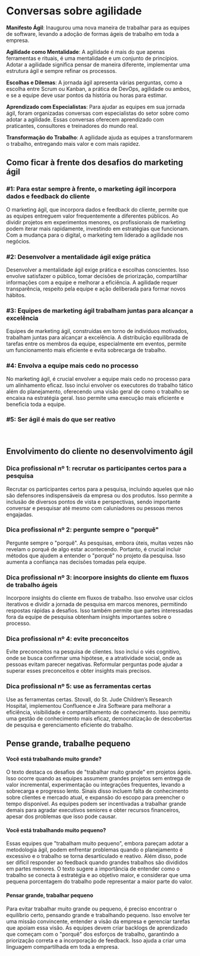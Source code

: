 # Conversas sobre agilidade
**Manifesto Ágil**: Inaugurou uma nova maneira de trabalhar para as equipes de software, levando a adoção de formas ágeis de trabalho em toda a empresa.

**Agilidade como Mentalidade**: A agilidade é mais do que apenas ferramentas e rituais, é uma mentalidade e um conjunto de princípios. Adotar a agilidade significa pensar de maneira diferente, implementar uma estrutura ágil e sempre refinar os processos.

**Escolhas e Dilemas**: A jornada ágil apresenta várias perguntas, como a escolha entre Scrum ou Kanban, a prática de DevOps, agilidade ou ambos, e se a equipe deve usar pontos da história ou horas para estimar.

**Aprendizado com Especialistas**: Para ajudar as equipes em sua jornada ágil, foram organizadas conversas com especialistas do setor sobre como adotar a agilidade. Essas conversas oferecem aprendizado com praticantes, consultores e treinadores do mundo real.

**Transformação do Trabalho**: A agilidade ajuda as equipes a transformarem o trabalho, entregando mais valor e com mais rapidez.
</br>

## Como ficar à frente dos desafios do marketing ágil

### #1: Para estar sempre à frente, o marketing ágil incorpora dados e feedback do cliente
O marketing ágil, que incorpora dados e feedback do cliente, permite que as equipes entreguem valor frequentemente a diferentes públicos. Ao dividir projetos em experimentos menores, os profissionais de marketing podem iterar mais rapidamente, investindo em estratégias que funcionam. Com a mudança para o digital, o marketing tem liderado a agilidade nos negócios.

### #2: Desenvolver a mentalidade ágil exige prática
Desenvolver a mentalidade ágil exige prática e escolhas conscientes. Isso envolve satisfazer o público, tomar decisões de priorização, compartilhar informações com a equipe e melhorar a eficiência. A agilidade requer transparência, respeito pela equipe e ação deliberada para formar novos hábitos.

### #3: Equipes de marketing ágil trabalham juntas para alcançar a excelência
Equipes de marketing ágil, construídas em torno de indivíduos motivados, trabalham juntas para alcançar a excelência. A distribuição equilibrada de tarefas entre os membros da equipe, especialmente em eventos, permite um funcionamento mais eficiente e evita sobrecarga de trabalho.

### #4: Envolva a equipe mais cedo no processo
No marketing ágil, é crucial envolver a equipe mais cedo no processo para um alinhamento eficaz. Isso inclui envolver os executores do trabalho tático além do planejamento, oferecendo uma visão geral de como o trabalho se encaixa na estratégia geral. Isso permite uma execução mais eficiente e beneficia toda a equipe.

### #5: Ser ágil é mais do que ser reativo

</br>

## Envolvimento do cliente no desenvolvimento ágil

### Dica profissional nº 1: recrutar os participantes certos para a pesquisa
Recrutar os participantes certos para a pesquisa, incluindo aqueles que não são defensores indispensáveis da empresa ou dos produtos. Isso permite a inclusão de diversos pontos de vista e perspectivas, sendo importante conversar e pesquisar até mesmo com caluniadores ou pessoas menos engajadas.

### Dica profissional nº 2: pergunte sempre o "porquê"
Pergunte sempre o "porquê". As pesquisas, embora úteis, muitas vezes não revelam o porquê de algo estar acontecendo. Portanto, é crucial incluir métodos que ajudem a entender o "porquê" no projeto da pesquisa. Isso aumenta a confiança nas decisões tomadas pela equipe.

### Dica profissional nº 3: incorpore insights do cliente em fluxos de trabalho ágeis
Incorpore insights do cliente em fluxos de trabalho. Isso envolve usar ciclos iterativos e dividir a jornada de pesquisa em marcos menores, permitindo respostas rápidas a desafios. Isso também permite que partes interessadas fora da equipe de pesquisa obtenham insights importantes sobre o processo.

### Dica profissional nº 4: evite preconceitos
Evite preconceitos na pesquisa de clientes. Isso inclui o viés cognitivo, onde se busca confirmar uma hipótese, e a atratividade social, onde as pessoas evitam parecer negativas. Reformular perguntas pode ajudar a superar esses preconceitos e obter insights mais precisos.

### Dica profissional nº 5: use as ferramentas certas
Use as ferramentas certas. Stovall, do St. Jude Children’s Research Hospital, implementou Confluence e Jira Software para melhorar a eficiência, visibilidade e compartilhamento de conhecimento. Isso permitiu uma gestão de conhecimento mais eficaz, democratização de descobertas de pesquisa e gerenciamento eficiente do trabalho.

## Pense grande, trabalhe pequeno
#### Você está trabalhando muito grande?
O texto destaca os desafios de "trabalhar muito grande" em projetos ágeis. Isso ocorre quando as equipes assumem grandes projetos sem entrega de valor incremental, experimentação ou integrações frequentes, levando a sobrecarga e progresso lento. Sinais disso incluem falta de conhecimento sobre clientes e mercado atual, e expansão do escopo para preencher o tempo disponível. As equipes podem ser incentivadas a trabalhar grande demais para agradar executivos seniores e obter recursos financeiros, apesar dos problemas que isso pode causar.

#### Você está trabalhando muito pequeno?
Essas equipes que "trabalham muito pequeno", embora pareçam adotar a metodologia ágil, podem enfrentar problemas quando o planejamento é excessivo e o trabalho se torna desarticulado e reativo. Além disso, pode ser difícil responder ao feedback quando grandes trabalhos são divididos em partes menores. O texto sugere a importância de entender como o trabalho se conecta à estratégia e ao objetivo maior, e considerar que uma pequena porcentagem do trabalho pode representar a maior parte do valor.

#### Pensar grande, trabalhar pequeno
Para evitar trabalhar muito grande ou pequeno, é preciso encontrar o equilíbrio certo, pensando grande e trabalhando pequeno. Isso envolve ter uma missão convincente, entender a visão da empresa e gerenciar tarefas que apoiam essa visão. As equipes devem criar backlogs de aprendizado que começam com o "porquê" dos esforços de trabalho, garantindo a priorização correta e a incorporação de feedback. Isso ajuda a criar uma linguagem compartilhada em toda a empresa.